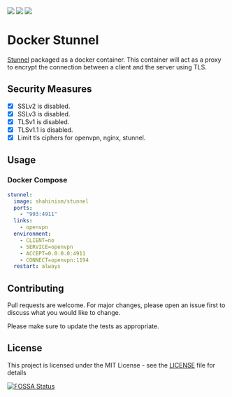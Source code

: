 <a href="https://hub.docker.com/r/shahinism/stunnel" alt="Docker Pulls">
 <img src="https://img.shields.io/docker/pulls/shahinism/stunnel"/></a>

<a href="https://hub.docker.com/r/shahinism/stunnel" alt="Docker Cloud Build">
 <img src="https://img.shields.io/docker/cloud/build/shahinism/stunnel"/></a>
 
<a href="https://app.fossa.com/projects/git%2Bgithub.com%2Fshahinism%2Fdocker-stunnel?ref=badge_shield" alt="FOSSA Status">
  <img src="https://app.fossa.com/api/projects/git%2Bgithub.com%2Fshahinism%2Fdocker-stunnel.svg?type=shield"/></a>

# Docker Stunnel

[Stunnel](https://www.stunnel.org/) packaged as a docker container. This
container will act as a proxy to encrypt the connection between a client and the
server using TLS.

## Security Measures
- [x] SSLv2 is disabled.
- [x] SSLv3 is disabled.
- [x] TLSv1 is disabled.
- [x] TLSv1.1 is disabled. 
- [x] Limit tls ciphers for openvpn, nginx, stunnel.

## Usage
### Docker Compose

```yml
stunnel:
  image: shahinism/stunnel
  ports:
    - "993:4911"
  links:
    - openvpn
  environment:
    - CLIENT=no
    - SERVICE=openvpn
    - ACCEPT=0.0.0.0:4911
    - CONNECT=openvpn:1194
  restart: always
```

## Contributing

Pull requests are welcome. For major changes, please open an issue first to
discuss what you would like to change.

Please make sure to update the tests as appropriate.

## License

This project is licensed under the MIT License - see the
[LICENSE](LICENSE) file for details


[![FOSSA Status](https://app.fossa.io/api/projects/git%2Bgithub.com%2Fshahinism%2Fdocker-stunnel.svg?type=large)](https://app.fossa.io/projects/git%2Bgithub.com%2Fshahinism%2Fdocker-stunnel?ref=badge_large)